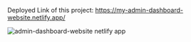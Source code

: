 Deployed Link of this project: https://my-admin-dashboard-website.netlify.app/

![admin-dashboard-website netlify app](https://github.com/AbhishekChoudhary23/Dashboard/assets/76167003/ab3388fa-48dd-4553-b626-6a6f7da98916)

